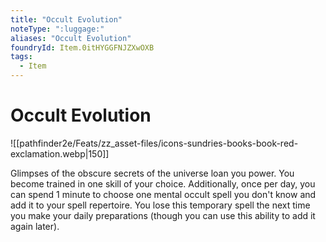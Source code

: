 ```yaml
---
title: "Occult Evolution"
noteType: ":luggage:"
aliases: "Occult Evolution"
foundryId: Item.0itHYGGFNJZXwOXB
tags:
  - Item
---
```


# Occult Evolution
![[pathfinder2e/Feats/zz_asset-files/icons-sundries-books-book-red-exclamation.webp|150]]

Glimpses of the obscure secrets of the universe loan you power. You become trained in one skill of your choice. Additionally, once per day, you can spend 1 minute to choose one mental occult spell you don't know and add it to your spell repertoire. You lose this temporary spell the next time you make your daily preparations (though you can use this ability to add it again later).
